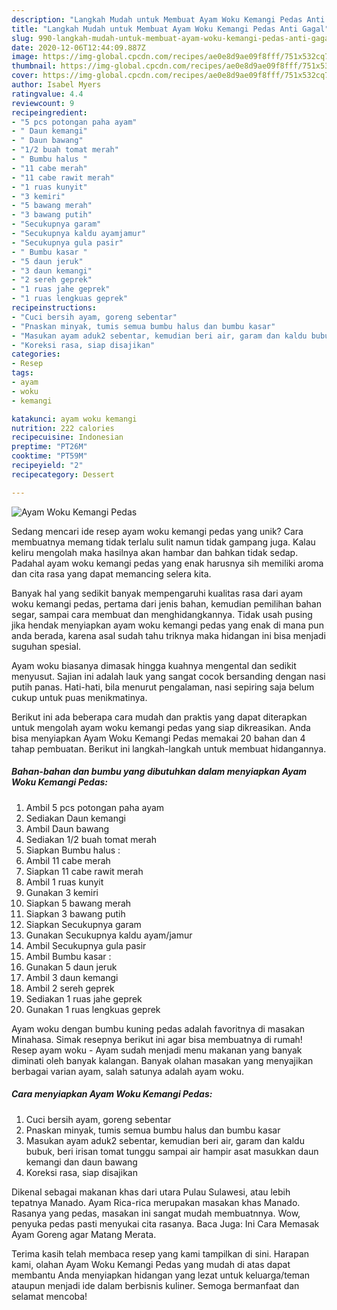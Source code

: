 ```yaml
---
description: "Langkah Mudah untuk Membuat Ayam Woku Kemangi Pedas Anti Gagal"
title: "Langkah Mudah untuk Membuat Ayam Woku Kemangi Pedas Anti Gagal"
slug: 990-langkah-mudah-untuk-membuat-ayam-woku-kemangi-pedas-anti-gagal
date: 2020-12-06T12:44:09.887Z
image: https://img-global.cpcdn.com/recipes/ae0e8d9ae09f8fff/751x532cq70/ayam-woku-kemangi-pedas-foto-resep-utama.jpg
thumbnail: https://img-global.cpcdn.com/recipes/ae0e8d9ae09f8fff/751x532cq70/ayam-woku-kemangi-pedas-foto-resep-utama.jpg
cover: https://img-global.cpcdn.com/recipes/ae0e8d9ae09f8fff/751x532cq70/ayam-woku-kemangi-pedas-foto-resep-utama.jpg
author: Isabel Myers
ratingvalue: 4.4
reviewcount: 9
recipeingredient:
- "5 pcs potongan paha ayam"
- " Daun kemangi"
- " Daun bawang"
- "1/2 buah tomat merah"
- " Bumbu halus "
- "11 cabe merah"
- "11 cabe rawit merah"
- "1 ruas kunyit"
- "3 kemiri"
- "5 bawang merah"
- "3 bawang putih"
- "Secukupnya garam"
- "Secukupnya kaldu ayamjamur"
- "Secukupnya gula pasir"
- " Bumbu kasar "
- "5 daun jeruk"
- "3 daun kemangi"
- "2 sereh geprek"
- "1 ruas jahe geprek"
- "1 ruas lengkuas geprek"
recipeinstructions:
- "Cuci bersih ayam, goreng sebentar"
- "Pnaskan minyak, tumis semua bumbu halus dan bumbu kasar"
- "Masukan ayam aduk2 sebentar, kemudian beri air, garam dan kaldu bubuk, beri irisan tomat tunggu sampai air hampir asat masukkan daun kemangi dan daun bawang"
- "Koreksi rasa, siap disajikan"
categories:
- Resep
tags:
- ayam
- woku
- kemangi

katakunci: ayam woku kemangi 
nutrition: 222 calories
recipecuisine: Indonesian
preptime: "PT26M"
cooktime: "PT59M"
recipeyield: "2"
recipecategory: Dessert

---
```



![Ayam Woku Kemangi Pedas](https://img-global.cpcdn.com/recipes/ae0e8d9ae09f8fff/751x532cq70/ayam-woku-kemangi-pedas-foto-resep-utama.jpg)

Sedang mencari ide resep ayam woku kemangi pedas yang unik? Cara membuatnya memang tidak terlalu sulit namun tidak gampang juga. Kalau keliru mengolah maka hasilnya akan hambar dan bahkan tidak sedap. Padahal ayam woku kemangi pedas yang enak harusnya sih memiliki aroma dan cita rasa yang dapat memancing selera kita.

Banyak hal yang sedikit banyak mempengaruhi kualitas rasa dari ayam woku kemangi pedas, pertama dari jenis bahan, kemudian pemilihan bahan segar, sampai cara membuat dan menghidangkannya. Tidak usah pusing jika hendak menyiapkan ayam woku kemangi pedas yang enak di mana pun anda berada, karena asal sudah tahu triknya maka hidangan ini bisa menjadi suguhan spesial.

Ayam woku biasanya dimasak hingga kuahnya mengental dan sedikit menyusut. Sajian ini adalah lauk yang sangat cocok bersanding dengan nasi putih panas. Hati-hati, bila menurut pengalaman, nasi sepiring saja belum cukup untuk puas menikmatinya.


Berikut ini ada beberapa cara mudah dan praktis yang dapat diterapkan untuk mengolah ayam woku kemangi pedas yang siap dikreasikan. Anda bisa menyiapkan Ayam Woku Kemangi Pedas memakai 20 bahan dan 4 tahap pembuatan. Berikut ini langkah-langkah untuk membuat hidangannya.

<!--inarticleads1-->

##### Bahan-bahan dan bumbu yang dibutuhkan dalam menyiapkan Ayam Woku Kemangi Pedas:

1. Ambil 5 pcs potongan paha ayam
1. Sediakan  Daun kemangi
1. Ambil  Daun bawang
1. Sediakan 1/2 buah tomat merah
1. Siapkan  Bumbu halus :
1. Ambil 11 cabe merah
1. Siapkan 11 cabe rawit merah
1. Ambil 1 ruas kunyit
1. Gunakan 3 kemiri
1. Siapkan 5 bawang merah
1. Siapkan 3 bawang putih
1. Siapkan Secukupnya garam
1. Gunakan Secukupnya kaldu ayam/jamur
1. Ambil Secukupnya gula pasir
1. Ambil  Bumbu kasar :
1. Gunakan 5 daun jeruk
1. Ambil 3 daun kemangi
1. Ambil 2 sereh geprek
1. Sediakan 1 ruas jahe geprek
1. Gunakan 1 ruas lengkuas geprek


Ayam woku dengan bumbu kuning pedas adalah favoritnya di masakan Minahasa. Simak resepnya berikut ini agar bisa membuatnya di rumah! Resep ayam woku - Ayam sudah menjadi menu makanan yang banyak diminati oleh banyak kalangan. Banyak olahan masakan yang menyajikan berbagai varian ayam, salah satunya adalah ayam woku. 

<!--inarticleads2-->

##### Cara menyiapkan Ayam Woku Kemangi Pedas:

1. Cuci bersih ayam, goreng sebentar
1. Pnaskan minyak, tumis semua bumbu halus dan bumbu kasar
1. Masukan ayam aduk2 sebentar, kemudian beri air, garam dan kaldu bubuk, beri irisan tomat tunggu sampai air hampir asat masukkan daun kemangi dan daun bawang
1. Koreksi rasa, siap disajikan


Dikenal sebagai makanan khas dari utara Pulau Sulawesi, atau lebih tepatnya Manado. Ayam Rica-rica merupakan masakan khas Manado. Rasanya yang pedas, masakan ini sangat mudah membuatnnya. Wow, penyuka pedas pasti menyukai cita rasanya. Baca Juga: Ini Cara Memasak Ayam Goreng agar Matang Merata. 

Terima kasih telah membaca resep yang kami tampilkan di sini. Harapan kami, olahan Ayam Woku Kemangi Pedas yang mudah di atas dapat membantu Anda menyiapkan hidangan yang lezat untuk keluarga/teman ataupun menjadi ide dalam berbisnis kuliner. Semoga bermanfaat dan selamat mencoba!
